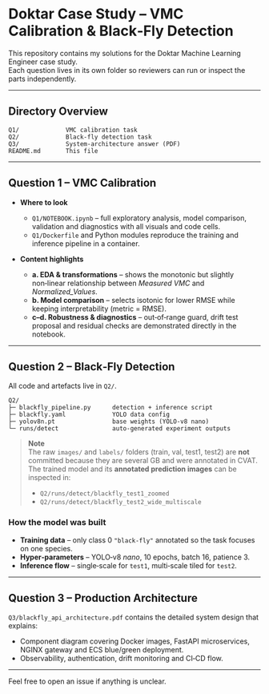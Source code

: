 # Doktar Case Study – VMC Calibration & Black‑Fly Detection

This repository contains my solutions for the Doktar Machine Learning Engineer case study.  
Each question lives in its own folder so reviewers can run or inspect the parts independently.

---

## Directory Overview

```
Q1/             VMC calibration task 
Q2/             Black‑fly detection task 
Q3/             System‑architecture answer (PDF)
README.md       This file
```

---

## Question 1 – VMC Calibration

* **Where to look**  
  * `Q1/NOTEBOOK.ipynb` – full exploratory analysis, model comparison, validation and diagnostics with all visuals and code cells.  
  * `Q1/Dockerfile` and Python modules reproduce the training and inference pipeline in a container.

* **Content highlights**  
  * **a. EDA & transformations** – shows the monotonic but slightly non‑linear relationship between *Measured VMC* and *Normalized_Values*.  
  * **b. Model comparison** – selects isotonic for lower RMSE while keeping interpretability (metric = RMSE). 
  * **c–d. Robustness & diagnostics** – out‑of‑range guard, drift test proposal and residual checks are demonstrated directly in the notebook.

---

## Question 2 – Black‑Fly Detection

All code and artefacts live in `Q2/`.

```
Q2/
├─ blackfly_pipeline.py      detection + inference script
├─ blackfly.yaml             YOLO data config
├─ yolov8n.pt                base weights (YOLO‑v8 nano)
└─ runs/detect               auto‑generated experiment outputs

```

> **Note**  
> The raw `images/` and `labels/` folders (train, val, test1, test2) are **not** committed because they are several GB and were annotated in CVAT.  
> The trained model and its **annotated prediction images** can be inspected in:
>
> * `Q2/runs/detect/blackfly_test1_zoomed`  
> * `Q2/runs/detect/blackfly_test2_wide_multiscale`

### How the model was built

* **Training data** – only class 0 `"black‑fly"` annotated so the task focuses on one species.  
* **Hyper‑parameters** – YOLO‑v8 *nano*, 10 epochs, batch 16, patience 3.  
* **Inference flow** – single‑scale for `test1`, multi‑scale tiled for `test2`.

---

## Question 3 – Production Architecture

`Q3/blackfly_api_architecture.pdf` contains the detailed system design that explains:

* Component diagram covering Docker images, FastAPI microservices, NGINX gateway and ECS blue/green deployment.  
* Observability, authentication, drift monitoring and CI‑CD flow.

---

Feel free to open an issue if anything is unclear.
